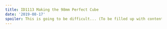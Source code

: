 ```yaml
---
title: ID1113 Making the 98mm Perfect Cube
date: '2019-08-17'
spoiler: This is going to be difficult... (To be filled up with content)
---
```


